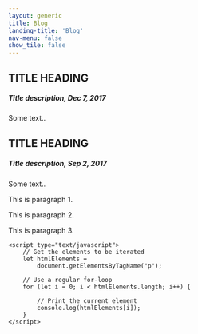 ```yaml
---
layout: generic
title: Blog
landing-title: 'Blog'
nav-menu: false
show_tile: false
---
```

<!-- Main -->
<div id="main" class="alt">

<div class="row">
  <div class="leftcolumn">
    <div class="card">
      <h2>TITLE HEADING</h2>
      <h5>Title description, Dec 7, 2017</h5>
      <p>Some text..</p>
    </div>
    <div class="card">
      <h2>TITLE HEADING</h2>
      <h5>Title description, Sep 2, 2017</h5>
      <p>Some text..</p>
    </div>
  </div>
    <!-- HTML elements to iterate -->
    <p>This is paragraph 1.</p>
    <p>This is paragraph 2.</p>
    <p>This is paragraph 3.</p>
 
    <script type="text/javascript">
        // Get the elements to be iterated
        let htmlElements =
            document.getElementsByTagName("p");
 
        // Use a regular for-loop
        for (let i = 0; i < htmlElements.length; i++) {
 
            // Print the current element
            console.log(htmlElements[i]);
        }
    </script>
  
</script>

  
